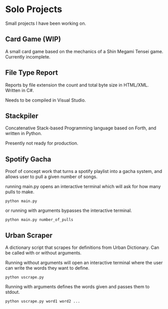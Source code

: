 # Solo Projects
Small projects I have been working on.

## Card Game (WIP)
A small card game based on the mechanics of a Shin Megami Tensei game. Currently incomplete.

## File Type Report
Reports by file extension the count and total byte size in HTML/XML. Written in C#.

Needs to be compiled in Visual Studio.

## Stackpiler
Concatenative Stack-based Programming language based on Forth,
and written in Python.

Presently not ready for production.

## Spotify Gacha
Proof of concept work that turns a spotify playlist into a gacha system, and allows user to pull a given number of songs.

running main.py opens an interactive terminal which will ask for how many pulls to make.

`python main.py`

or running with arguments bypasses the interactive terminal.

`python main.py number_of_pulls`

## Urban Scraper
A dictionary script that scrapes for definitions from Urban Dictionary. Can be called with or without arguments.

Running without arguments will open an interactive terminal where the user can write the words they want to define.

`python uscrape.py`

Running with arguments defines the words given and passes them to stdout.

`python uscrape.py word1 word2 ...`


